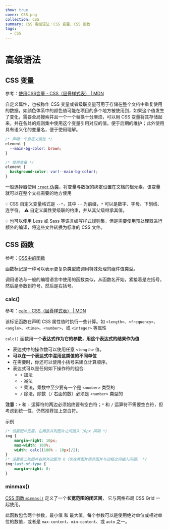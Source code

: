 ```yaml
---
show: true
cover: CSS.png
collection: CSS
summary: CSS 高级语法：CSS 变量、CSS 函数
tags:
  - CSS
---
```


# 高级语法
## CSS 变量
参考：[使用CSS变量 - CSS（层叠样式表） | MDN](https://developer.mozilla.org/zh-CN/docs/Web/CSS/Using_CSS_custom_properties)

自定义属性，也被称作 CSS 变量或者级联变量可用于存储在整个文档中重复使用的数据，如颜色体系中的颜色值可能在项目的多个地方被使用到，如果这个值发生了变化，需要全局搜索并且一个一个替换十分麻烦，可以用 CSS 变量将其存储起来，并在各处的规则集中使用这个变量引用对应的值，便于后期的维护；此外使用具有语义化的变量名，便于使用理解。

```css
/* 声明一个自定义属性 */
element {
  --main-bg-color: brown;
}

/* 使用变量 */
element {
  background-color: var(--main-bg-color);
}
```
一般选择器使用 [`:root` 伪类](https://developer.mozilla.org/zh-CN/docs/Web/CSS/:root)，将变量与数据的绑定设置在文档的根元素，该变量就可以在整个文档需要的地方使用

:bulb: CSS 自定义变量格式是 `--*`，其中 `--` 为前缀，`*` 可以是数字、字母、下划线、连字符。
:warning: 自定义属性受级联的约束，并从其父级继承其值。

:bulb: 也可以使用 Less 或 Sass 等语言编写样式规则集，但是需要使用预处理器进行额外的编译，将这些文件转换为标准的 CSS 文件。

## CSS 函数
参考：[CSS中的函数](https://www.w3cplus.com/css/css-functions.html)

函数标记是一种可以表示更复杂类型或调用特殊处理的组件值类型。

调用语法与一般的编程语言中使用的函数类似，从函数名开始，紧接着是左括号，然后是参数到符号，然后是右括号。

### calc()
参考：[calc - CSS（层叠样式表） | MDN](https://developer.mozilla.org/zh-CN/docs/Web/CSS/calc)

该标记函数在声明 CSS 属性值时执行一些计算。如 `<length>`、`<frequency>`、`<angle>`、`<time>`、`<number>`、或 `<integer>` 等属性

`calc()` 函数用一个**表达式作为它的参数，用这个表达式的结果作为值**

* 表达式中的操作数可以使用任意 `<length>` 值。
* **可以在一个表达式中混用这类值的不同单位**
* 在需要时，你还可以使用小括号来建立计算顺序。
* 表达式可以是任何如下操作符的组合:
    * `+` 加法
    * `-` 减法
    * `*` 乘法，乘数中至少要有一个是 `<number>` 类型的
    * `/` 除法，除数（`/` 右面的数）必须是 `<number>` 类型的

**注意**：`+` 和 `-` 运算符的两边必须始终要有空白符；`*` 和 `/` 运算符不需要空白符，但考虑到统一性，仍然推荐加上空白符。

示例
```css
/* 设置图片宽度，在两张并列图片之间插入 10px 间隔 */
img {
    margin-right: 10px;
    max-width: 100%;
    width: calc((100% - 10px)/2);
}
/* 设置第二张图片右侧外边距为 0（仅在两图片而非图片与边框之间插入间隔） */
img:last-of-type {
    margin-right: 0;
}
```

### minmax()
[CSS 函数 `minmax()`](https://developer.mozilla.org/zh-CN/docs/Web/CSS/minmax) 定义了一个**长宽范围的闭区间**， 它与网格布局 CSS Grid 一起使用。

此函数包含两个参数，最小值 和 最大值，每个参数可以是使用绝对单位或相对单位的数值，或者是 `max-content`、`min-content`、或 `auto` 之一。
